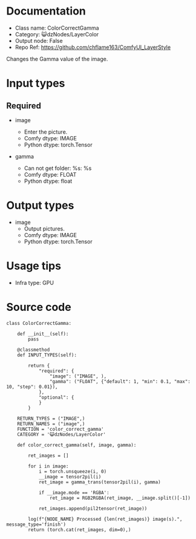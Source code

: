 # Documentation
- Class name: ColorCorrectGamma
- Category: 😺dzNodes/LayerColor
- Output node: False
- Repo Ref: https://github.com/chflame163/ComfyUI_LayerStyle

Changes the Gamma value of the image.

# Input types
## Required

- image
    - Enter the picture.
    - Comfy dtype: IMAGE
    - Python dtype: torch.Tensor

- gamma
    - Can not get folder: %s: %s
    - Comfy dtype: FLOAT
    - Python dtype: float

# Output types

- image
    - Output pictures.
    - Comfy dtype: IMAGE
    - Python dtype: torch.Tensor

# Usage tips
- Infra type: GPU

# Source code
```
class ColorCorrectGamma:

    def __init__(self):
        pass

    @classmethod
    def INPUT_TYPES(self):

        return {
            "required": {
                "image": ("IMAGE", ),
                "gamma": ("FLOAT", {"default": 1, "min": 0.1, "max": 10, "step": 0.01}),
            },
            "optional": {
            }
        }

    RETURN_TYPES = ("IMAGE",)
    RETURN_NAMES = ("image",)
    FUNCTION = 'color_correct_gamma'
    CATEGORY = '😺dzNodes/LayerColor'

    def color_correct_gamma(self, image, gamma):

        ret_images = []

        for i in image:
            i = torch.unsqueeze(i, 0)
            __image = tensor2pil(i)
            ret_image = gamma_trans(tensor2pil(i), gamma)

            if __image.mode == 'RGBA':
                ret_image = RGB2RGBA(ret_image, __image.split()[-1])

            ret_images.append(pil2tensor(ret_image))

        log(f"{NODE_NAME} Processed {len(ret_images)} image(s).", message_type='finish')
        return (torch.cat(ret_images, dim=0),)

```